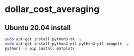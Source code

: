# dollar_cost_averaging

## Ubuntu 20.04 install
```bash
sudo apt-get install python3-tk -y
sudo apt-get install python3-pil python3-pil.imagetk -y
python3 -m pip install matplotx
```
